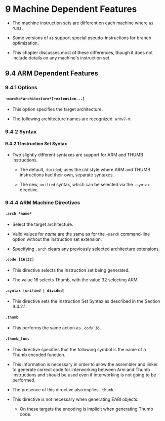 # 9 Machine Dependent Features

- The machine instruction sets are different on each machine where `as` runs.

- Some versions of `as` support special pseudo-instructions for branch optimization.

- This chapter discusses most of these differences, though it does not include details on any machine's instruction set.

## 9.4 ARM Dependent Features

### 9.4.1 Options

#### `-march=*architecture*[+extension...]`

- This option specifies the target architecture.

- The following architecture names are recognized: `armv7-m`.

### 9.4.2 Syntax

#### 9.4.2.1 Instruction Set Syntax

- Two slightly different syntaxes are support for ARM and THUMB instructions.

    - The default, `divided`, uses the old style where ARM and THUMB instructions had their own, separate syntaxes.

    - The new, `unified` syntax, which can be selected via the `.syntax` directive.

### 9.4.4 ARM Machine Directives

#### `.arch *name*`

- Select the target architecture.

- Valid values for *name* are the same as for the `-march` command-line option without the instruction set extension.

- Specifying `.arch` clears any previously selected architecture extensions.

#### `.code [16|32]`

- This directive selects the instruction set being generated.

- The value 16 selects Thumb, with the value 32 selecting ARM.

#### `.syntax [unified | divided]`

- This directive sets the Instruction Set Syntax as described in the Section 9.4.2.1.

#### `.thumb`

- This performs the same action as *`.code 16`*.

#### `.thumb_func`

- This directive specifies that the following symbol is the name of a Thumb encoded function.

- This information is necessary in order to allow the assembler and linker to generate correct code for interworking between Arm and Thumb instructions and should be used even if interworking is not going to be performed.

- The presence of this directive also implies `.thumb`.

- This directive is not necessary when generating EABI objects.

    - On these targets the encoding is implicit when generating Thumb code.
